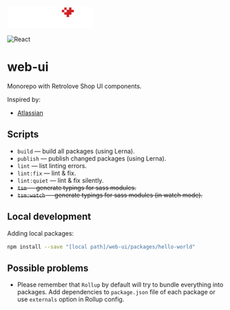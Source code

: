 <img src="logo-retrolove-shop.svg" width="200">


![React](https://img.shields.io/badge/react-%2320232a.svg?style=for-the-badge&logo=react&logoColor=%2361DAFB)


# web-ui

Monorepo with Retrolove Shop UI components.

Inspired by:

* [Atlassian](https://atlassian.design/components)

## Scripts

* `build` — build all packages (using Lerna).
* `publish` — publish changed packages (using Lerna).
* `lint` — list linting errors.
* `lint:fix` — lint & fix.
* `lint:quiet` — lint & fix silently.
* ~~`tsm` — generate typings for sass modules.~~
* ~~`tsm:watch` — generate typings for sass modules (in watch mode).~~  

## Local development

Adding local packages:

```bash
npm install --save "[local path]/web-ui/packages/hello-world"
```

## Possible problems

* Please remember that `Rollup` by default will try to bundle everything into packages. Add dependencies to `package.json` file of each package or use `externals` option in Rollup config.